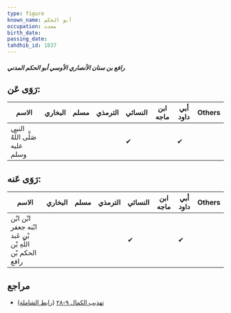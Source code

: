 ```yaml
---
type: figure
known_name: أبو الحكم
occupation: محدث
birth_date:
passing_date:
tahdhib_id: 1837
---
```

##### رافع بن سنان الأنصاري الأوسي أبو الحكم المدني

## رَوَى عَن:
| الاسم                          | البخاري | مسلم | الترمذي | النسائي | ابن ماجه | أبي داود | Others |
| ------------------------------ | ------- | ---- | ------- | ------- | -------- | -------- | ------ |
| النبي صَلَّى اللَّهُ عليه وسلم |         |      |         | ✔       |          | ✔        |        |
## رَوَى عَنه:
| الاسم                                                    | البخاري | مسلم | الترمذي | النسائي | ابن ماجه | أبي داود | Others |
| -------------------------------------------------------- | ------- | ---- | ------- | ------- | -------- | -------- | ------ |
| ابْن ابْن ابْنه جعفر بْن عَبد اللَّهِ بْن الحكم بْن رافع |         |      |         | ✔       |          | ✔        |        |
## مراجع
- [تهذيب الكمال ٩-٢٨](obsidian://open?vault=Tahdhib-al-Kamal&file=Figures/١٨٣٧-رافع%20بن%20سنان%20الأنصاري%20الأوسي%20أبو%20الحكم%20المدني) ([رابط الشاملة](https://shamela.ws/book/3722/4268))